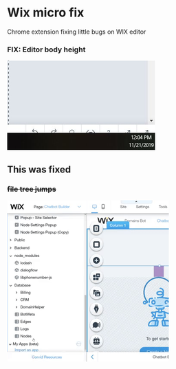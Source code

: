 # Wix micro fix

Chrome extension fixing little bugs on WIX editor

### FIX: Editor body height

![](image/fix-2.jpg)

## This was fixed

### ~~file tree jumps~~

![](image/jump.gif)
